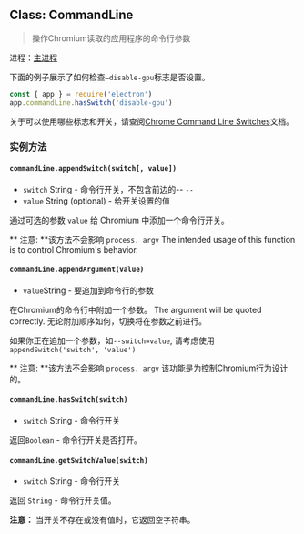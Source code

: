 ## Class: CommandLine

> 操作Chromium读取的应用程序的命令行参数

进程：[主进程](../glossary.md#main-process)

下面的例子展示了如何检查`—disable-gpu`标志是否设置。

```javascript
const { app } = require('electron')
app.commandLine.hasSwitch('disable-gpu')
```

关于可以使用哪些标志和开关，请查阅[Chrome Command Line Switches](./chrome-command-line-switches.md)文档。

### 实例方法

#### `commandLine.appendSwitch(switch[, value])`

* `switch` String - 命令行开关，不包含前边的-- `--`
* `value` String (optional) - 给开关设置的值

通过可选的参数 `value` 给 Chromium 中添加一个命令行开关。

** 注意: **该方法不会影响 ` process. argv ` The intended usage of this function is to control Chromium's behavior.

#### `commandLine.appendArgument(value)`

* ` value `String - 要追加到命令行的参数

在Chromium的命令行中附加一个参数。 The argument will be quoted correctly. 无论附加顺序如何，切换将在参数之前进行。

如果你正在追加一个参数，如`--switch=value`, 请考虑使用`appendSwitch('switch', 'value')`

** 注意: **该方法不会影响 ` process. argv ` 该功能是为控制Chromium行为设计的。

#### `commandLine.hasSwitch(switch)`

* `switch` String - 命令行开关

返回`Boolean` - 命令行开关是否打开。

#### `commandLine.getSwitchValue(switch)`

* `switch` String - 命令行开关

返回 `String` - 命令行开关值。

**注意：** 当开关不存在或没有值时，它返回空字符串。
